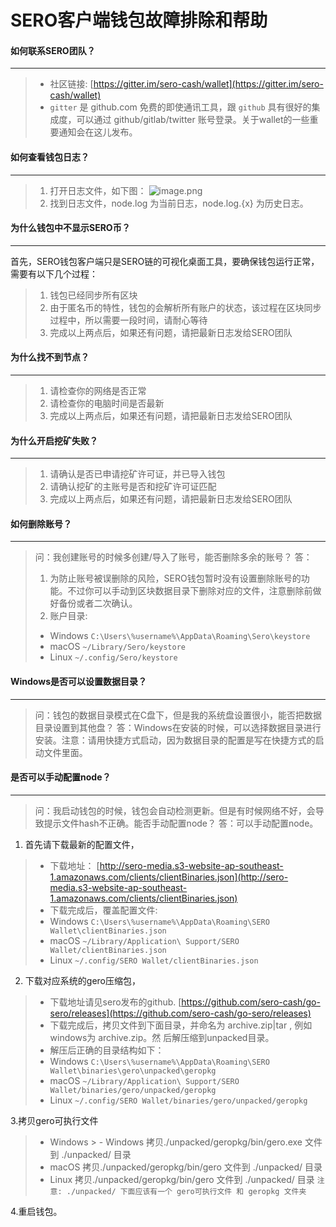 # SERO客户端钱包故障排除和帮助

####  如何联系SERO团队？
---
> - 社区链接: [https://gitter.im/sero-cash/wallet](https://gitter.im/sero-cash/wallet)
> - `gitter` 是 github.com 免费的即使通讯工具，跟 `github` 具有很好的集成度，可以通过 github/gitlab/twitter 账号登录。关于wallet的一些重要通知会在这儿发布。

####  如何查看钱包日志？
---
> 1. 打开日志文件，如下图：
![image.png](https://upload-images.jianshu.io/upload_images/13141677-4b9642b60df09133.png?imageMogr2/auto-orient/strip%7CimageView2/2/w/600)
> 2. 找到日志文件，node.log 为当前日志，node.log.{x}  为历史日志。

####  为什么钱包中不显示SERO币？
---
首先，SERO钱包客户端只是SERO链的可视化桌面工具，要确保钱包运行正常，需要有以下几个过程：
> 1. 钱包已经同步所有区块
> 2. 由于匿名币的特性，钱包的会解析所有账户的状态，该过程在区块同步过程中，所以需要一段时间，请耐心等待
> 3. 完成以上两点后，如果还有问题，请把最新日志发给SERO团队

#### 为什么找不到节点？
---
> 1. 请检查你的网络是否正常
> 2. 请检查你的电脑时间是否最新
> 3. 完成以上两点后，如果还有问题，请把最新日志发给SERO团队

####  为什么开启挖矿失败？
---
> 1. 请确认是否已申请挖矿许可证，并已导入钱包
> 2. 请确认挖矿的主账号是否和挖矿许可证匹配
> 3. 完成以上两点后，如果还有问题，请把最新日志发给SERO团队

#### 如何删除账号？
---
>问：我创建账号的时候多创建/导入了账号，能否删除多余的账号？
>答：
> 1. 为防止账号被误删除的风险，SERO钱包暂时没有设置删除账号的功能。不过你可以手动到区块数据目录下删除对应的文件，注意删除前做好备份或者二次确认。
> 2. 账户目录:
> - Windows `C:\Users\%username%\AppData\Roaming\Sero\keystore`
> - macOS `~/Library/Sero/keystore`
> - Linux `~/.config/Sero/keystore `

#### Windows是否可以设置数据目录？
---
> 问：钱包的数据目录模式在C盘下，但是我的系统盘设置很小，能否把数据目录设置到其他盘？
>答：Windows在安装的时候，可以选择数据目录进行安装。注意：请用快捷方式启动，因为数据目录的配置是写在快捷方式的启动文件里面。

#### 是否可以手动配置node？
---
>问：我启动钱包的时候，钱包会自动检测更新。但是有时候网络不好，会导致提示文件hash不正确。能否手动配置node？
>答：可以手动配置node。

1. 首先请下载最新的配置文件，
> - 下载地址：
[http://sero-media.s3-website-ap-southeast-1.amazonaws.com/clients/clientBinaries.json](http://sero-media.s3-website-ap-southeast-1.amazonaws.com/clients/clientBinaries.json)
> - 下载完成后，覆盖配置文件:
> - Windows `C:\Users\%username%\AppData\Roaming\SERO Wallet\clientBinaries.json`
> - macOS `~/Library/Application\ Support/SERO Wallet/clientBinaries.json`
> - Linux `~/.config/SERO Wallet/clientBinaries.json`

2. 下载对应系统的gero压缩包，
> - 下载地址请见sero发布的github.
[https://github.com/sero-cash/go-sero/releases](https://github.com/sero-cash/go-sero/releases)
> - 下载完成后，拷贝文件到下面目录，并命名为 archive.zip|tar , 例如windows为 archive.zip。然 后解压缩到unpacked目录。
> - 解压后正确的目录结构如下：
> - Windows `C:\Users\%username%\AppData\Roaming\SERO Wallet\binaries\gero\unpacked\geropkg`
> - macOS `~/Library/Application\ Support/SERO Wallet/binaries/gero/unpacked/geropkg`
> - Linux `~/.config/SERO Wallet/binaries/gero/unpacked/geropkg`

3.拷贝gero可执行文件
> - Windows > - Windows 拷贝./unpacked/geropkg/bin/gero.exe 文件到 ./unpacked/ 目录
> - macOS 拷贝./unpacked/geropkg/bin/gero 文件到 ./unpacked/ 目录
> - Linux 拷贝./unpacked/geropkg/bin/gero 文件到 ./unpacked/ 目录
`注意: ./unpacked/ 下面应该有一个 gero可执行文件 和 geropkg 文件夹`

4.重启钱包。
